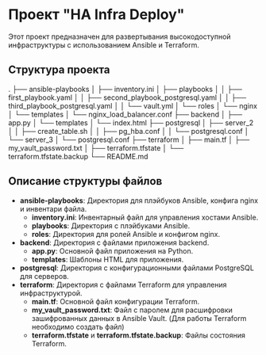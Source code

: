 # Проект "HA Infra Deploy"

Этот проект предназначен для развертывания высокодоступной инфраструктуры с использованием Ansible и Terraform.

## Структура проекта

.
├── ansible-playbooks
│ ├── inventory.ini
│ ├── playbooks
│ │ ├── first_playbook.yaml
│ │ ├── second_playbook_postgresql.yaml
│ │ ├── third_playbook_postgresql.yaml
│ │ └── vault.yml
│ └── roles
│ └── nginx
│ └── templates
│ └── nginx_load_balancer.conf
├── backend
│ ├── app.py
│ └── templates
│ └── index.html
├── postgresql
│ ├── server_2
│ │ ├── create_table.sh
│ │ ├── pg_hba.conf
│ │ └── postgresql.conf
│ └── server_3
│ └── postgresql.conf
├── terraform
│ ├── main.tf
│ ├── my_vault_password.txt
│ ├── terraform.tfstate
│ └── terraform.tfstate.backup
└── README.md


## Описание структуры файлов

- **ansible-playbooks**: Директория для плэйбуков Ansible, конфига nginx и инвентари файла.
  - **inventory.ini**: Инвентарный файл для управления хостами Ansible.
  - **playbooks**: Директория с плэйбуками Ansible.
  - **roles**: Директория для ролей Ansible и конфигом nginx.
- **backend**: Директория с файлами приложения backend.
  - **app.py**: Основной файл приложения на Python.
  - **templates**: Шаблоны HTML для приложения.
- **postgresql**: Директория с конфигурационными файлами PostgreSQL для серверов.
- **terraform**: Директория с файлами Terraform для управления инфраструктурой.
  - **main.tf**: Основной файл конфигурации Terraform.
  - **my_vault_password.txt**: Файл с паролем для расшифровки зашифрованных данных в Ansible Vault. (Для работы Terraform необходимо создать файл)
  - **terraform.tfstate** и **terraform.tfstate.backup**: Файлы состояния Terraform.
